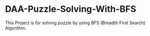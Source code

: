 # DAA-Puzzle-Solving-With-BFS
This Project is for solving puzzle by using BFS (Breadth First Search) Algorithm.
